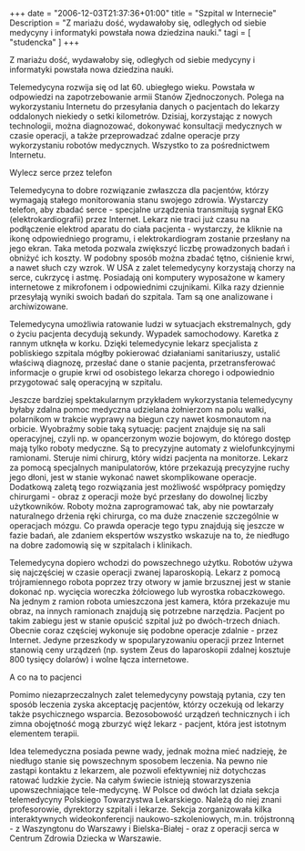 +++
date = "2006-12-03T21:37:36+01:00"
title = "Szpital w Internecie"
Description = "Z mariażu dość, wydawałoby się, odległych od siebie medycyny i informatyki powstała nowa dziedzina nauki."
tagi = [ "studencka" ]
+++

Z mariażu dość, wydawałoby się, odległych od siebie medycyny i informatyki powstała nowa dziedzina nauki.

Telemedycyna rozwija się od lat 60. ubiegłego wieku. Powstała w odpowiedzi na zapotrzebowanie armii Stanów Zjednoczonych. Polega na wykorzystaniu Internetu do przesyłania danych o pacjentach do lekarzy oddalonych niekiedy o setki kilometrów. Dzisiaj, korzystając z nowych technologii, można diagnozować, dokonywać konsultacji medycznych w czasie operacji, a także przeprowadzać zdalne operacje przy wykorzystaniu robotów medycznych. Wszystko to za pośrednictwem Internetu.

Wylecz serce przez telefon

Telemedycyna to dobre rozwiązanie zwłaszcza dla pacjentów, którzy wymagają stałego monitorowania stanu swojego zdrowia. Wystarczy telefon, aby zbadać serce - specjalne urządzenia transmitują sygnał EKG (elektrokardiografii) przez Internet. Lekarz nie traci już czasu na podłączenie elektrod aparatu do ciała pacjenta - wystarczy, że kliknie na ikonę odpowiedniego programu, i elektrokardiogram zostanie przesłany na jego ekran. Taka metoda pozwala zwiększyć liczbę prowadzonych badań i obniżyć ich koszty. W podobny sposób można zbadać tętno, ciśnienie krwi, a nawet słuch czy wzrok. W USA z zalet telemedycyny korzystają chorzy na serce, cukrzycę i astmę. Posiadają oni komputery wyposażone w kamery internetowe z mikrofonem i odpowiednimi czujnikami. Kilka razy dziennie przesyłają wyniki swoich badań do szpitala. Tam są one analizowane i archiwizowane.

Telemedycyna umożliwia ratowanie ludzi w sytuacjach ekstremalnych, gdy o życiu pacjenta decydują sekundy. Wypadek samochodowy. Karetka z rannym utknęła w korku. Dzięki telemedycynie lekarz specjalista z pobliskiego szpitala mógłby pokierować działaniami sanitariuszy, ustalić właściwą diagnozę, przesłać dane o stanie pacjenta, przetransferować informacje o grupie krwi od osobistego lekarza chorego i odpowiednio przygotować salę operacyjną w szpitalu.

Jeszcze bardziej spektakularnym przykładem wykorzystania telemedycyny byłaby zdalna pomoc medyczna udzielana żołnierzom na polu walki, polarnikom w trakcie wyprawy na biegun czy nawet kosmonautom na orbicie. Wyobraźmy sobie taką sytuację: pacjent znajduje się na sali operacyjnej, czyli np. w opancerzonym wozie bojowym, do którego dostęp mają tylko roboty medyczne. Są to precyzyjne automaty z wielofunkcyjnymi ramionami. Steruje nimi chirurg, który widzi pacjenta na monitorze. Lekarz za pomocą specjalnych manipulatorów, które przekazują precyzyjne ruchy jego dłoni, jest w stanie wykonać nawet skomplikowane operacje. Dodatkową zaletą tego rozwiązania jest możliwość współpracy pomiędzy chirurgami - obraz z operacji może być przesłany do dowolnej liczby użytkowników. Roboty można zaprogramować tak, aby nie powtarzały naturalnego drżenia ręki chirurga, co ma duże znaczenie szczególnie w operacjach mózgu. Co prawda operacje tego typu znajdują się jeszcze w fazie badań, ale zdaniem ekspertów wszystko wskazuje na to, że niedługo na dobre zadomowią się w szpitalach i klinikach.

Telemedycyna dopiero wchodzi do powszechnego użytku. Robotów używa się najczęściej w czasie operacji zwanej laparoskopią. Lekarz z pomocą trójramiennego robota poprzez trzy otwory w jamie brzusznej jest w stanie dokonać np. wycięcia woreczka żółciowego lub wyrostka robaczkowego. Na jednym z ramion robota umieszczona jest kamera, która przekazuje mu obraz, na innych ramionach znajdują się potrzebne narzędzia. Pacjent po takim zabiegu jest w stanie opuścić szpital już po dwóch-trzech dniach. Obecnie coraz częściej wykonuje się podobne operacje zdalnie - przez Internet. Jedyne przeszkody w spopularyzowaniu operacji przez Internet stanowią ceny urządzeń (np. system Zeus do laparoskopii zdalnej kosztuje 800 tysięcy dolarów) i wolne łącza internetowe.

A co na to pacjenci

Pomimo niezaprzeczalnych zalet telemedycyny powstają pytania, czy ten sposób leczenia zyska akceptację pacjentów, którzy oczekują od lekarzy także psychicznego wsparcia. Bezosobowość urządzeń technicznych i ich zimna obojętność mogą zburzyć więź lekarz - pacjent, która jest istotnym elementem terapii.

Idea telemedyczna posiada pewne wady, jednak można mieć nadzieję, że niedługo stanie się powszechnym sposobem leczenia. Na pewno nie zastąpi kontaktu z lekarzem, ale pozwoli efektywniej niż dotychczas ratować ludzkie życie. Na całym świecie istnieją stowarzyszenia upowszechniające tele-medycynę. W Polsce od dwóch lat działa sekcja telemedycyny Polskiego Towarzystwa Lekarskiego. Należą do niej znani profesorowie, dyrektorzy szpitali i lekarze. Sekcja zorganizowała kilka interaktywnych wideokonferencji naukowo-szkoleniowych, m.in. trójstronną - z Waszyngtonu do Warszawy i Bielska-Białej - oraz z operacji serca w Centrum Zdrowia Dziecka w Warszawie.
